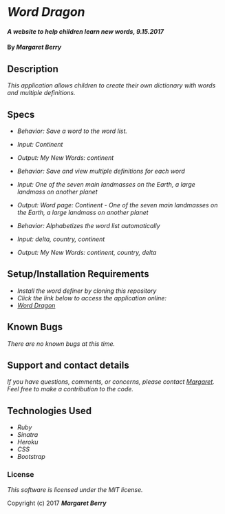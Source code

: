 # _Word Dragon_

#### _A website to help children learn new words, 9.15.2017_

#### By _**Margaret Berry**_

## Description

_This application allows children to create their own dictionary with words and multiple definitions._

## Specs

* _Behavior: Save a word to the word list._
* _Input: Continent_
* _Output: My New Words: continent_

* _Behavior: Save and view multiple definitions for each word_
* _Input: One of the seven main landmasses on the Earth, a large landmass on another planet_
* _Output: Word page: Continent - One of the seven main landmasses on the Earth, a large landmass on another planet_

* _Behavior: Alphabetizes the word list automatically_
* _Input: delta, country, continent_
* _Output: My New Words: continent, country, delta_

## Setup/Installation Requirements

* _Install the word definer by cloning this repository_
* _Click the link below to access the application online:_
* _[Word Dragon](https://sleepy-oasis-37454.herokuapp.com/)_

## Known Bugs

_There are no known bugs at this time._

## Support and contact details

_If you have questions, comments, or concerns, please contact [Margaret](margaretshelaghmcgovern@gmail.com).  Feel free to make a contribution to the code._

## Technologies Used

* _Ruby_
* _Sinatra_
* _Heroku_
* _CSS_
* _Bootstrap_

### License

*This software is licensed under the MIT license.*

Copyright (c) 2017 **_Margaret Berry_**
